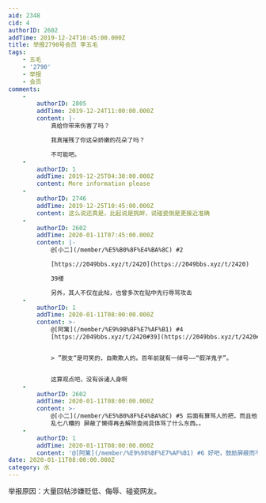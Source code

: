 ```yaml
---
aid: 2348
cid: 4
authorID: 2602
addTime: 2019-12-24T10:45:00.000Z
title: 举报2790号会员 李五毛
tags:
    - 五毛
    - '2790'
    - 举报
    - 会员
comments:
    -
        authorID: 2805
        addTime: 2019-12-24T11:00:00.000Z
        content: |-
            真给你带来伤害了吗？

            我真摧残了你这朵娇嫩的花朵了吗？

            不可能吧。
    -
        authorID: 1
        addTime: 2019-12-25T04:30:00.000Z
        content: More information please
    -
        authorID: 2746
        addTime: 2019-12-25T10:45:00.000Z
        content: 这么说还真是，比起说是挑衅，说碰瓷倒是更接近准确
    -
        authorID: 2602
        addTime: 2020-01-11T07:45:00.000Z
        content: |-
            @[小二](/member/%E5%B0%8F%E4%BA%8C) #2

            [https://2049bbs.xyz/t/2420](https://2049bbs.xyz/t/2420)

            39楼

            另外，其人不仅在此帖，也曾多次在贴中先行辱骂攻击
    -
        authorID: 1
        addTime: 2020-01-11T08:00:00.000Z
        content: >-
            @[阿篱](/member/%E9%98%BF%E7%AF%B1) #4
            [https://2049bbs.xyz/t/2420#39](https://2049bbs.xyz/t/2420#39)


            > ”脱支“是可笑的，自欺欺人的。百年前就有一绰号——“假洋鬼子”。


            这算观点吧，没有诉诸人身啊
    -
        authorID: 2602
        addTime: 2020-01-11T08:00:00.000Z
        content: >-
            @[小二](/member/%E5%B0%8F%E4%BA%8C) #5 后面有算骂人的把，而且他的行为主要是碰瓷。 什么脑炎
            乱七八糟的 屏蔽了懒得再去解除查阅具体骂了什么东西。。
    -
        authorID: 1
        addTime: 2020-01-11T08:00:00.000Z
        content: '@[阿篱](/member/%E9%98%BF%E7%AF%B1) #6 好吧，鼓励屏蔽而不是低质量对现'
date: 2020-01-11T08:00:00.000Z
category: 水
---
```


举报原因：大量回帖涉嫌贬低、侮辱、碰瓷网友。
